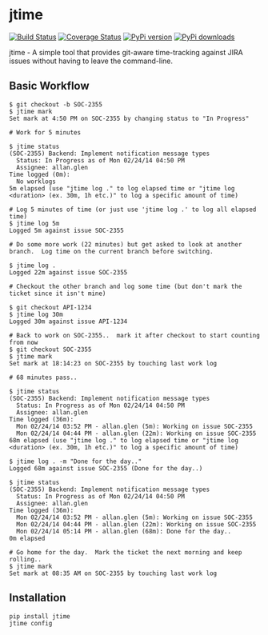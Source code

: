 jtime
=====
[![Build Status](https://travis-ci.org/mapmyfitness/jtime.png?branch=master)](https://travis-ci.org/mapmyfitness/jtime)
[![Coverage Status](https://coveralls.io/repos/mapmyfitness/jtime/badge.png)](https://coveralls.io/r/mapmyfitness/jtime)
[![PyPi version](https://pypip.in/v/jtime/badge.png)](https://crate.io/packages/jtime/)
[![PyPi downloads](https://pypip.in/d/jtime/badge.png)](https://crate.io/packages/jtime/)

jtime - A simple tool that provides git-aware time-tracking against JIRA issues without having to leave the command-line.


## Basic Workflow
```
$ git checkout -b SOC-2355
$ jtime mark
Set mark at 4:50 PM on SOC-2355 by changing status to "In Progress"
 
# Work for 5 minutes
 
$ jtime status
(SOC-2355) Backend: Implement notification message types
  Status: In Progress as of Mon 02/24/14 04:50 PM
  Assignee: allan.glen
Time logged (0m):
  No worklogs
5m elapsed (use "jtime log ." to log elapsed time or "jtime log <duration> (ex. 30m, 1h etc.)" to log a specific amount of time)
 
# Log 5 minutes of time (or just use 'jtime log .' to log all elapsed time)
$ jtime log 5m
Logged 5m against issue SOC-2355
 
# Do some more work (22 minutes) but get asked to look at another branch.  Log time on the current branch before switching.
 
$ jtime log .
Logged 22m against issue SOC-2355
 
# Checkout the other branch and log some time (but don't mark the ticket since it isn't mine)
 
$ git checkout API-1234
$ jtime log 30m
Logged 30m against issue API-1234
 
# Back to work on SOC-2355..  mark it after checkout to start counting from now
$ git checkout SOC-2355
$ jtime mark
Set mark at 18:14:23 on SOC-2355 by touching last work log
 
# 68 minutes pass..
 
$ jtime status
(SOC-2355) Backend: Implement notification message types
  Status: In Progress as of Mon 02/24/14 04:50 PM
  Assignee: allan.glen
Time logged (36m):
  Mon 02/24/14 03:52 PM - allan.glen (5m): Working on issue SOC-2355
  Mon 02/24/14 04:44 PM - allan.glen (22m): Working on issue SOC-2355
68m elapsed (use "jtime log ." to log elapsed time or "jtime log <duration> (ex. 30m, 1h etc.)" to log a specific amount of time)
 
$ jtime log . -m "Done for the day.."
Logged 68m against issue SOC-2355 (Done for the day..)
 
$ jtime status
(SOC-2355) Backend: Implement notification message types
  Status: In Progress as of Mon 02/24/14 04:50 PM
  Assignee: allan.glen
Time logged (36m):
  Mon 02/24/14 03:52 PM - allan.glen (5m): Working on issue SOC-2355
  Mon 02/24/14 04:44 PM - allan.glen (22m): Working on issue SOC-2355
  Mon 02/24/14 05:14 PM - allan.glen (68m): Done for the day..
0m elapsed
 
# Go home for the day.  Mark the ticket the next morning and keep rolling..
$ jtime mark
Set mark at 08:35 AM on SOC-2355 by touching last work log
```

## Installation
```
pip install jtime
jtime config
```
